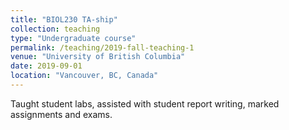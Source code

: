 ```yaml
---
title: "BIOL230 TA-ship"
collection: teaching
type: "Undergraduate course"
permalink: /teaching/2019-fall-teaching-1
venue: "University of British Columbia"
date: 2019-09-01
location: "Vancouver, BC, Canada"
---
```


Taught student labs, assisted with student report writing, marked assignments and exams.
